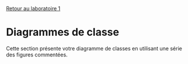 [Retour au laboratoire 1](../TP1/)

# Diagrammes de classe

Cette section présente votre diagramme de 
classes en utilisant une série des 
figures commentées.